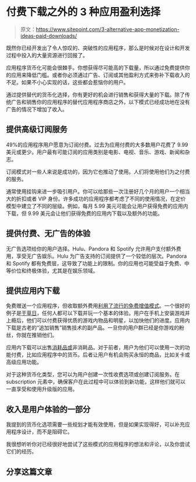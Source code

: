# 付费下载之外的 3 种应用盈利选择

> 原文：<https://www.sitepoint.com/3-alternative-app-monetization-ideas-paid-downloads/>

既然你已经开发出了令人惊叹的、突破性的应用程序，那么是时候对在设计和开发过程中投入的大量资源进行回报了。

应用程序货币化可能会很棘手。你想获得尽可能高的下载量，所以通过免费提供你的应用来降低门槛。或者你必须通过广告、订阅或其他盈利方式来弥补下载收入的不足。如果不小心实现的话，这些都会惹恼你的用户。

通过提供替代的货币化选择，你有更好的机会进行销售和获得大量的下载。除了传统广告和销售你的应用程序的替代应用程序商店之外，以下模式已经成功地在没有广告的情况下增加了收入。

## 提供高级订阅服务

49%的应用程序用户愿意为订阅付费。过去为应用付费的大多数用户花费了 9.99 美元或更少。用户最有可能订阅的应用类别是电影、电视、音乐、游戏、新闻和杂志。

订阅模式对一些人来说是成功的，因为它也推动了使用。人们将使用他们为之付费的服务。

通常使用挂钩来进一步吸引用户。你可以给那些一次注册好几个月的用户一个相当大的折扣或者 VIP 身份。许多成功的应用程序都考虑了不同的使用情况，在定价模型中建立了不同的层级。例如，每月 5.99 美元可能会让用户获得免费的应用内下载，但 9.99 美元会让他们获得免费的应用内下载以及额外的功能。

## 提供付费、无广告的体验

无广告选项给你的用户选择。Hulu、Pandora 和 Spotify 允许用户支付额外费用，享受无广告娱乐。Hulu 为广告支持的订阅提供了一个较低的层次。Pandora 和 Spotify 都有免费层，这导致了功能上的限制。你的应用也可能受益于免费、中等价位和终极体验，尤其是在娱乐领域。

## 提供应用内下载

免费赠送一个应用程序，但收取额外费用[利用了流行的免费增值模式](http://info.localytics.com/blog/app-monetization-6-bankable-business-models-that-help-mobile-apps-make-money)。一个很好的例子是[干草日](http://supercell.com/en/games/hayday/)，任何人都可以下载并玩一个基本的体验。用户在手机上安装游戏并上瘾后，他们可以付费获得优质的游戏内物品和明星，以加快他们的进度。应用内下载是古老的“追加销售”销售技术的副产品。一旦你的用户群已经是你游戏的粉丝，你就在推销他们。

应用内下载可以出售[消耗品或](http://www.businessofapps.com/7-ways-to-monetise-your-app-effectively/)非消耗品。对于前者，用户为他们可以使用一次的功能付费，比如应用程序中的货币。后者让用户有机会购买永恒的商品，比如关卡或高级应用功能。

对于这种货币化类型，您可以为用户创建一次性收费选项或创建订阅服务。在 subscription 元素中，确保客户在此过程中可以体验到新功能，这样他们就可以一直享受和使用升级版的应用。

## 收入是用户体验的一部分

我提到的货币化选项需要一些规划才能有效使用，但是如果实现得好，可以补充应用程序设计，而不是阻碍它。

我很想听听你对已经很好地尝试了这些模式的应用程序的想法和评论，以及你尝试它们的经历。

## 分享这篇文章